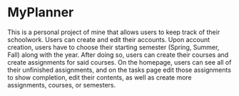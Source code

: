 # MyPlanner
This is a personal project of mine that allows users to keep track of their schoolwork. Users can create and edit their accounts. Upon account creation, users have to choose their starting semester (Spring, Summer, Fall) along with the year. After doing so, users can create their courses and create assignments for said courses. On the homepage, users can see all of their unfinished assignments, and on the tasks page edit those assignments to show completion, edit their contents, as well as create more assignments, courses, or semesters.
